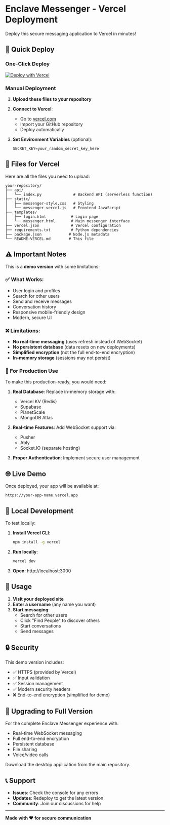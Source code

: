 # Enclave Messenger - Vercel Deployment

Deploy this secure messaging application to Vercel in minutes!

## 🚀 Quick Deploy

### One-Click Deploy
[![Deploy with Vercel](https://vercel.com/button)](https://vercel.com/new/clone?repository-url=YOUR_GITHUB_URL)

### Manual Deployment

1. **Upload these files to your repository**
2. **Connect to Vercel**:
   - Go to [vercel.com](https://vercel.com)
   - Import your GitHub repository
   - Deploy automatically

3. **Set Environment Variables** (optional):
   ```
   SECRET_KEY=your_random_secret_key_here
   ```

## 📁 Files for Vercel

Here are all the files you need to upload:

```
your-repository/
├── api/
│   └── index.py              # Backend API (serverless function)
├── static/
│   ├── messenger-style.css   # Styling
│   └── messenger-vercel.js   # Frontend JavaScript
├── templates/
│   ├── login.html           # Login page
│   └── messenger.html       # Main messenger interface
├── vercel.json              # Vercel configuration
├── requirements.txt         # Python dependencies
├── package.json            # Node.js metadata
└── README-VERCEL.md        # This file
```

## ⚠️ Important Notes

This is a **demo version** with some limitations:

### ✅ What Works:
- User login and profiles
- Search for other users
- Send and receive messages
- Conversation history
- Responsive mobile-friendly design
- Modern, secure UI

### ❌ Limitations:
- **No real-time messaging** (uses refresh instead of WebSocket)
- **No persistent database** (data resets on new deployments)
- **Simplified encryption** (not the full end-to-end encryption)
- **In-memory storage** (sessions may not persist)

### 🔧 For Production Use

To make this production-ready, you would need:

1. **Real Database**: Replace in-memory storage with:
   - Vercel KV (Redis)
   - Supabase
   - PlanetScale
   - MongoDB Atlas

2. **Real-time Features**: Add WebSocket support via:
   - Pusher
   - Ably
   - Socket.IO (separate hosting)

3. **Proper Authentication**: Implement secure user management

## 🌐 Live Demo

Once deployed, your app will be available at:
```
https://your-app-name.vercel.app
```

## 🔧 Local Development

To test locally:

1. **Install Vercel CLI**:
   ```bash
   npm install -g vercel
   ```

2. **Run locally**:
   ```bash
   vercel dev
   ```

3. **Open**: http://localhost:3000

## 🎯 Usage

1. **Visit your deployed site**
2. **Enter a username** (any name you want)
3. **Start messaging**:
   - Search for other users
   - Click "Find People" to discover others
   - Start conversations
   - Send messages

## 🔒 Security

This demo version includes:
- ✅ HTTPS (provided by Vercel)
- ✅ Input validation
- ✅ Session management
- ✅ Modern security headers
- ❌ End-to-end encryption (simplified for demo)

## 🚀 Upgrading to Full Version

For the complete Enclave Messenger experience with:
- Real-time WebSocket messaging
- Full end-to-end encryption
- Persistent database
- File sharing
- Voice/video calls

Download the desktop application from the main repository.

## 📞 Support

- **Issues**: Check the console for any errors
- **Updates**: Redeploy to get the latest version
- **Community**: Join our discussions for help

---

**Made with ❤️ for secure communication**
